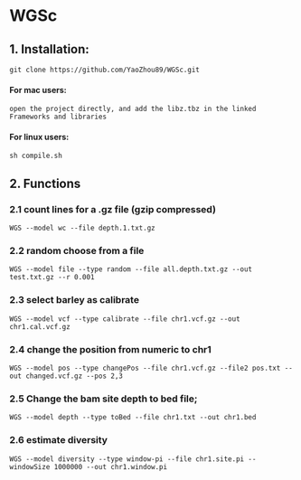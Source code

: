 # WGSc
## 1. Installation:
    git clone https://github.com/YaoZhou89/WGSc.git
#### For mac users:
    open the project directly, and add the libz.tbz in the linked Frameworks and libraries
#### For linux users:
    sh compile.sh
## 2. Functions   
### 2.1 count lines for a .gz file (gzip compressed)
    WGS --model wc --file depth.1.txt.gz
### 2.2 random choose from a file
    WGS --model file --type random --file all.depth.txt.gz --out test.txt.gz --r 0.001
### 2.3 select barley  as calibrate
    WGS --model vcf --type calibrate --file chr1.vcf.gz --out chr1.cal.vcf.gz
### 2.4 change the position from numeric to chr1
    WGS --model pos --type changePos --file chr1.vcf.gz --file2 pos.txt --out changed.vcf.gz --pos 2,3
### 2.5 Change the bam site depth to bed file;
    WGS --model depth --type toBed --file chr1.txt --out chr1.bed
### 2.6 estimate diversity 
    WGS --model diversity --type window-pi --file chr1.site.pi --windowSize 1000000 --out chr1.window.pi
### 
### 
### 
### 
### 
